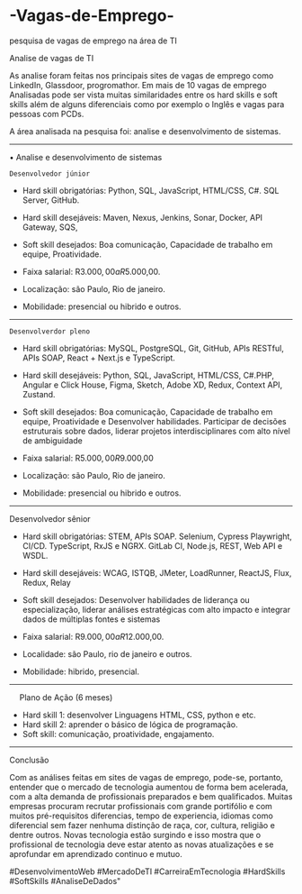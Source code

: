 # -Vagas-de-Emprego-

<html lang="pt-br">

<meta charset="uts-8"/>

<head>
    <meta name="creathor" content="Gabriel Vitorio Sacramento"/>
    <meta name="description" content="site para desenvolver um site"/>
    <meta name="keywords" content="site, aprender, conquistar"/>
<meta name=" dc.date.created" content="2025/03/26"/>
<meta name="robots" content="index,follow,no-cache"/>
<meta name="copyrights" content="Gabriel "/>
<meta http-equiv="cache-control" content="no-archive"/>
pesquisa de vagas de emprego na área de TI 

Analise de vagas de TI


As analise foram feitas nos principais sites de vagas de emprego como LinkedIn, Glassdoor, progromathor. Em mais de 10 vagas de emprego Analisadas pode ser vista muitas similaridades entre os hard skills e soft skills além de alguns diferenciais como por exemplo o Inglês e vagas para pessoas com PCDs.    

A área analisada na pesquisa foi: analise e desenvolvimento de sistemas. 

---

•	Analise e desenvolvimento de sistemas 

	Desenvolvedor júnior

+	Hard skill obrigatórias: Python, SQL, JavaScript, HTML/CSS, C#. SQL Server, GitHub.                                       

+	Hard skill desejáveis: Maven, Nexus, Jenkins, Sonar, Docker, API Gateway, SQS,
 
+	Soft skill desejados: Boa comunicação, Capacidade de trabalho em equipe, Proatividade.

+	Faixa salarial: R$3.000,00 a R$5.000,00.

+	Localização: são Paulo, Rio de janeiro. 

+	Mobilidade: presencial ou hibrido e outros. 

 ---
 


	Desenvolverdor pleno



+	Hard skill obrigatórias:  MySQL, PostgreSQL, Git, GitHub, APIs RESTful, APIs SOAP, React + Next.js e TypeScript.
  
+	Hard skill desejáveis: Python, SQL, JavaScript, HTML/CSS, C#.PHP, Angular e Click House, Figma, Sketch, Adobe XD, Redux, Context API, Zustand.

+	Soft skill desejados: Boa comunicação, Capacidade de trabalho em equipe, Proatividade e Desenvolver habilidades. Participar de decisões estruturais sobre dados, liderar projetos interdisciplinares com alto nível de ambiguidade

+	Faixa salarial: R$5.000,00 R$9.000,00

+	Localização: são Paulo, Rio de janeiro. 

+	Mobilidade: presencial ou hibrido e outros. 


----
  
Desenvolvedor sênior

+	Hard skill obrigatórias: STEM, APIs SOAP. Selenium, Cypress Playwright, CI/CD. TypeScript, RxJS e NGRX. GitLab CI, Node.js, REST, Web API e WSDL.
  
+	Hard skill desejáveis: WCAG, ISTQB, JMeter, LoadRunner, ReactJS, Flux, Redux, Relay

+	Soft skill desejados: Desenvolver habilidades de liderança ou especialização, liderar análises estratégicas com alto impacto e integrar dados de múltiplas fontes e sistemas

+	Faixa salarial: R$9.000,00 a R$12.000,00.

+	Localidade: são Paulo, rio de janeiro e outros.

+	Mobilidade: hibrido, presencial.

----

 
 
Plano de Ação (6 meses)


+	Hard skill 1: desenvolver Linguagens HTML, CSS, python e etc.
+	Hard skill 2: aprender o básico de lógica de programação. 
+	Soft skill: comunicação, proatividade, engajamento.


---

Conclusão


Com as análises feitas em sites de vagas de emprego, pode-se, portanto, entender que o mercado de tecnologia aumentou de forma bem acelerada, com a alta demanda de profissionais preparados e bem qualificados. Muitas empresas procuram recrutar profissionais com grande portifólio e com muitos pré-requisitos diferencias, tempo de experiencia, idiomas como diferencial sem fazer nenhuma distinção de raça, cor, cultura, religião e dentre outros. Novas tecnologia estão surgindo e isso mostra que o profissional de tecnologia deve estar atento as novas atualizações e se aprofundar em aprendizado continuo e mutuo.



 #DesenvolvimentoWeb #MercadoDeTI #CarreiraEmTecnologia #HardSkills #SoftSkills #AnaliseDeDados"


